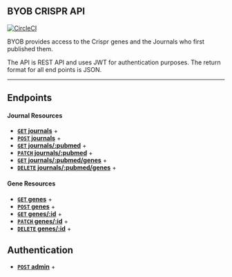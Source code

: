 ## BYOB CRISPR API

[![CircleCI](https://circleci.com/gh/EvanSays/byob/tree/master.svg?style=svg)](https://circleci.com/gh/EvanSays/byob/tree/master)

BYOB provides access to the Crispr genes and the Journals who first published them.

The API is REST API and uses JWT for authentication purposes. The return format for all end points is JSON.

---

## Endpoints

#### Journal Resources

- **[<code>GET</code> journals]()** +
- **[<code>POST</code> journals]()** +
- **[<code>GET</code> journals/:pubmed](https://github.com/EvanSays/byob/blob/master/docs/GET_journals_pubmed.md)** +
- **[<code>PATCH</code> journals/:pubmed]()** +
- **[<code>GET</code> journals/:pubmed/genes](https://github.com/EvanSays/byob/blob/master/docs/GET_genes.md)** +
- **[<code>DELETE</code> journals/:pubmed/genes](https://github.com/EvanSays/byob/blob/master/docs/DELETE_journals_pubmed_genes.md)** +

#### Gene Resources

- **[<code>GET</code> genes]()** +
- **[<code>POST</code> genes]()** +
- **[<code>GET</code> genes/:id]()** +
- **[<code>PATCH</code> genes/:id]()** +
- **[<code>DELETE</code> genes/:id](https://github.com/EvanSays/byob/blob/master/docs/DELETE_genes_id.md)** +

## Authentication
- **[<code>POST</code> admin](https://github.com/EvanSays/byob/blob/master/docs/Auth.md)** +

